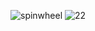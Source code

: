 
![spinwheel](https://user-images.githubusercontent.com/109856293/215251712-4c37f894-6fb4-4efc-b154-3dccf50700c3.jpg)
![22](https://user-images.githubusercontent.com/109856293/215251735-9c9d495b-dfaf-4dee-a137-057b67317a45.jpg)
